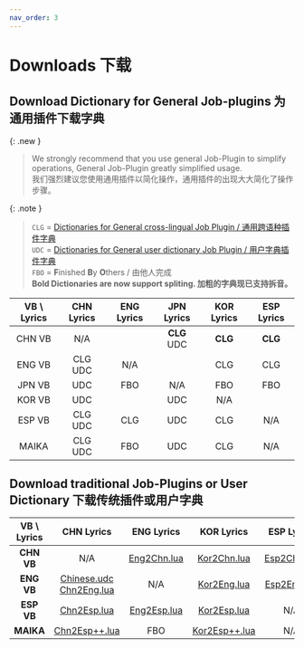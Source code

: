 ```yaml
---
nav_order: 3
---
```


# Downloads 下载

## Download Dictionary for General Job-plugins 为通用插件下载字典

{: .new }
> We strongly recommend that you use general Job-Plugin to simplify operations, General Job-Plugin greatly simplified usage.  
> 我们强烈建议您使用通用插件以简化操作，通用插件的出现大大简化了操作步骤。 

{: .note }
> `CLG` = [Dictionaries for General cross-lingual Job Plugin / 通用跨语种插件字典](https://github.com/Slidingwall/vocaloid-dictionaries/tree/main/dict)  
> `UDC` = [Dictionaries for General user dictionary Job Plugin / 用户字典插件字典](https://github.com/Slidingwall/vocaloid-dictionaries/tree/main/dict-udc)  
> `FBO` = **F**inished **B**y **O**thers / 由他人完成  
> **Bold Dictionaries are now support spliting. 加粗的字典现已支持拆音。**

|VB \ Lyrics |CHN Lyrics|ENG Lyrics|JPN Lyrics|KOR Lyrics|ESP Lyrics|
|:----:|:----:|:----:|:----:|:----:|:----:|
|CHN VB|N/A| |**CLG** UDC|**CLG**|**CLG**|
|ENG VB|CLG UDC|N/A||CLG|CLG|
|JPN VB|UDC|FBO|N/A|FBO|FBO|
|KOR VB|UDC| |UDC|N/A| |
|ESP VB|CLG UDC|CLG|UDC|CLG|N/A|
|MAIKA|CLG UDC|FBO|UDC|CLG|N/A|

## Download traditional Job-Plugins or User Dictionary 下载传统插件或用户字典

| **VB \ Lyrics** | CHN Lyrics | ENG Lyrics | KOR Lyrics | ESP Lyrics |
|:---:|:---:|:---:|:---:|:---:|
| **CHN VB** | N/A | [Eng2Chn.lua](https://github.com/Slidingwall/vocaloid-dictionaries/blob/main/archived/Eng2Chn.lua) | [Kor2Chn.lua](https://github.com/Slidingwall/vocaloid-dictionaries/blob/main/archived/Kor2Chn.lua) | [Esp2Chn.lua](https://github.com/Slidingwall/vocaloid-dictionaries/blob/main/archived/Esp2Chn.lua) |
| **ENG VB** | [Chinese.udc](https://github.com/Slidingwall/vocaloid-dictionaries/blob/main/archived/Chinese.udc)<br />[Chn2Eng.lua](https://github.com/Slidingwall/vocaloid-dictionaries/blob/main/archived/Chn2Eng.lua) | N/A | [Kor2Eng.lua](https://github.com/Slidingwall/vocaloid-dictionaries/blob/main/archived/Kor2Eng.lua) |[Esp2Eng.lua](https://github.com/Slidingwall/vocaloid-dictionaries/blob/main/archived/Esp2Eng.lua)|
| **ESP VB** | [Chn2Esp.lua](https://github.com/Slidingwall/vocaloid-dictionaries/blob/main/archived/Chn2Esp.lua) | [Eng2Esp.lua](https://github.com/Slidingwall/vocaloid-dictionaries/blob/main/archived/Eng2Esp.lua) | [Kor2Esp.lua](https://github.com/Slidingwall/vocaloid-dictionaries/blob/main/archived/Kor2Esp.lua) | N/A |
| **MAIKA** | [Chn2Esp++.lua](https://github.com/Slidingwall/vocaloid-dictionaries/blob/main/archived/Chn2Esp%2B%2B.lua) | FBO | [Kor2Esp++.lua](https://github.com/Slidingwall/vocaloid-dictionaries/blob/main/archived/Kor2Esp%2B%2B.lua) | N/A |


